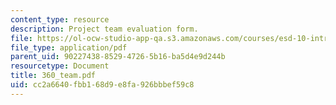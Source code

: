 ```yaml
---
content_type: resource
description: Project team evaluation form.
file: https://ol-ocw-studio-app-qa.s3.amazonaws.com/courses/esd-10-introduction-to-technology-and-policy-fall-2006/cc2a6640fbb168d9e8fa926bbbef59c8_360_team.pdf
file_type: application/pdf
parent_uid: 90227438-8529-4726-5b16-ba5d4e9d244b
resourcetype: Document
title: 360_team.pdf
uid: cc2a6640-fbb1-68d9-e8fa-926bbbef59c8
---
```

